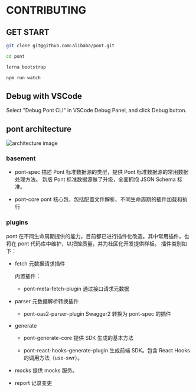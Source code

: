 # CONTRIBUTING

## GET START

```sh
git clone git@github.com:alibaba/pont.git

cd pont

lerna bootstrap

npm run watch
```

## Debug with VSCode

Select "Debug Pont CLI" in VSCode Debug Panel, and click Debug button.

## pont architecture

![architecture image](https://img.alicdn.com/imgextra/i2/O1CN01qfxgje261ldyXx5rl_!!6000000007602-2-tps-1504-370.png)

### basement

* pont-spec
描述 Pont 标准数据源的类型，提供 Pont 标准数据源的常用数据处理方法。
新版 Pont 标准数据源做了升级，全面拥抱 JSON Schema 标准。

* pont-core
pont 核心包，包括配置文件解析、不同生命周期的插件加载和执行

### plugins

pont 在不同生命周期提供的能力，目前都已进行插件化改造。其中常用插件，也将在 pont 代码库中维护，以把控质量，并为社区化开发提供样板。
插件类别如下：

* fetch 元数据请求插件

    内置插件：

    * pont-meta-fetch-plugin 通过接口请求元数据

* parser 元数据解析转换插件
  * pont-oas2-parser-plugin  Swagger2 转换为 pont-spec 的插件

* generate
  * pont-generate-core
		提供 SDK 生成的基本方法

  * pont-react-hooks-generate-plugin
		生成前端 SDK。包含 React Hooks 的调用方法（use-swr）。

* mocks
		提供 mocks 服务。

* report
		记录变更
